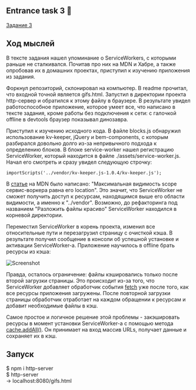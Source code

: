 ## Entrance task 3 💪
[Задание 3](https://academy.yandex.ru/events/frontend/shri_msk-2017/)

## Ход мыслей
В тексте задания нашел упоминание о ServiceWorkers, с которыми раньше не сталкивался. Почитав про них на MDN и Хабре, а также опробовав их в домашних проектах, приступил к изучению приложения из задания.  

Форкнул репозиторий, склонировал на компьютер. В readme прочитал, что входной точной является gifs.html. Запустил в директории проекта http-сервер и обратился к этому файлу в браузере. В результате увидел работоспособное приложение, которое умеет все, что написано в тексте задания, кроме работы без подключения к сети: с галочкой offline в devtools браузер показывал динозавра.  

Приступил к изучению исходного кода. В файле blocks.js обнаружил использование kv-keeper, jQuery и bem-components, с которым разбирался довольно долго из-за непривычного подхода к определению блоков. В блоке service-worker нашел регистрацию ServiceWorker, который находится в файле ./assets/service-worker.js. Начал его смотреть и сразу увидел следующую строчку:
```
importScripts('../vendor/kv-keeper.js-1.0.4/kv-keeper.js');
```
В [статье](https://developer.mozilla.org/ru/docs/Web/API/Service_Worker_API/Using_Service_Workers) на MDN было написано: "Максимальная видимость scope сервис-воркера равна его location". Это значит, что ServiceWorker не сможет получить доступ к ресурсам, находящимся выше его области видимости, а именно к "../vendor". Возможно, до рефакторинга под названием "Разложить файлы красиво" ServiceWorker находился в корневой директории.  

Переместил ServiceWorker в корень проекта, изменил все относительные пути и перезагрузил страницу с очисткой кэша. В результате получил сообщение в консоли об успешной установке и активации ServiceWorker-а. Приложение научилось в offline брать ресурсы из кэша:  

![Screenshot](https://github.com/oktava6/imhonet_tasks/blob/master/task2/inet.png)

Правда, осталось ограничение: файлы кэшировались только после второй загрузки страницы. Это происходит из-за того, что ServiceWorker добавляет обработчик события [fetch](https://developer.mozilla.org/ru/docs/Web/API/FetchEvent) уже после того, как все ресурсы приложения загружены. После повторной загрузки страницы обработчик отработает на каждом обращении к ресурсам и добавит необходимые файлы в кэш.  

Самое простое и логичное решение этой проблемы - закэшировать ресурсы в момент установки ServiceWorker-а с помощью метода [cache.addAll()](https://developer.mozilla.org/ru/docs/Web/API/Cache/addAll). Он принимает на вход массив URLs, получает данные и сохраняет их в кэш.  

## Запуск
$ npm i http-server  
$ http-server  
-> localhost:8080/gifs.html
